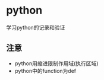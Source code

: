 <!--
 * @Author: Fullsize
 * @Date: 2021-07-08 11:22:48
 * @LastEditors: Fullsize
 * @LastEditTime: 2021-07-09 14:46:45
 * @FilePath: /practice_python/README_zh.md
-->
# python
<div>学习python的记录和验证</div>

## 注意
* python用缩进限制作用域(执行区域)
* python中的function为def